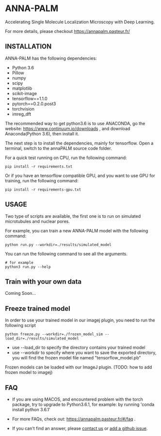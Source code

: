 # ANNA-PALM

Accelerating Single Molecule Localization Microscopy with Deep Learning.

For more details, please checkout https://annapalm.pasteur.fr/

## INSTALLATION

ANNA-PALM has the following dependencies:
 * Python 3.6
 * Pillow
 * numpy
 * scipy
 * matplotlib
 * scikit-image
 * tensorflow==1.1.0
 * pytorch==0.2.0.post3
 * torchvision
 * imreg_dft

The recommended way to get python3.6 is to use ANACONDA, go the website: https://www.continuum.io/downloads ,
and download Anaconda(Python 3.6), then install it.

The next step is to install the dependencies, mainly for tensorflow.
Open a terminal, switch to the annaPALM source code folder.

For a quick test running on CPU, run the following command:
```
pip install -r requirements.txt
```

Or if you have an tensorflow compatible GPU, and you want to use GPU for training, run the following command:
```
pip install -r requirements-gpu.txt
```


## USAGE

Two type of scripts are available, the first one is to run on simulated microtubules and nuclear pores.

For example, you can train a new ANNA-PALM model with the following command:
```
python run.py --workdir=./results/simulated_model
```

You can run the following command to see all the arguments.
```
# for example
python3 run.py --help
```

## Train with your own data
Coming Soon...


## Freeze trained model
In order to use your trained model in our imagej plugin, you need to run the following script
```
python freeze.py --workdir=./frozen_model_sim --load_dir=./results/simulated_model
```
 * use --load_dir to specify the directory contains your trained model
 * use --workdir to specify where you want to save the exported directory, you will find the frozen model file named "tensorflow_model.pb"

Frozen models can be loaded with our ImageJ plugin. (TODO: how to add frozen model to imagej)

## FAQ

* If you are using MACOS, and encountered problem with the torch package, try to upgrade to Python3.6.1, for example: by running 'conda install python 3.6.1'

* For more FAQs, check out: https://annapalm.pasteur.fr/#/faq .

* If you can't find an answer, please [contact us](https://oeway.typeform.com/to/qyJOIy) or [add a github issue](https://github.com/imodpasteur/ANNA-PALM/issues).
